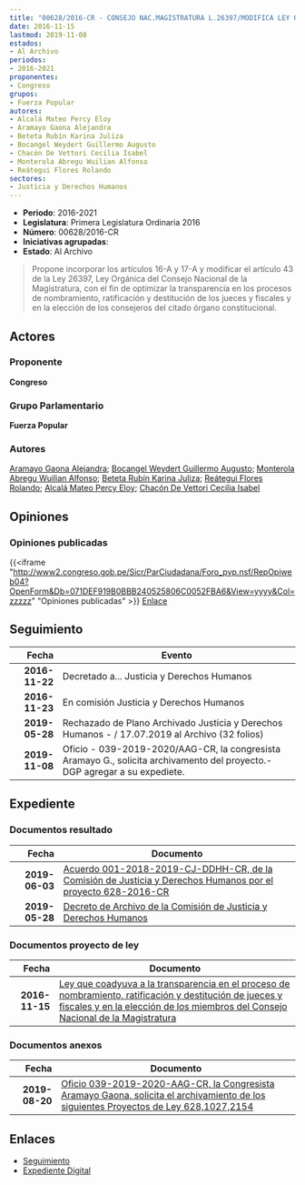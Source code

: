 ```yaml
---
title: "00628/2016-CR - CONSEJO NAC.MAGISTRATURA L.26397/MODIFICA LEY ORGÁNICA DEL..."
date: 2016-11-15
lastmod: 2019-11-08
estados:
- Al Archivo
periodos:
- 2016-2021
proponentes:
- Congreso
grupos:
- Fuerza Popular
autores:
- Alcalá Mateo Percy Eloy
- Aramayo Gaona Alejandra
- Beteta Rubín Karina Juliza
- Bocangel Weydert Guillermo Augusto
- Chacón De Vettori Cecilia Isabel
- Monterola Abregu Wuilian Alfonso
- Reátegui Flores Rolando
sectores:
- Justicia y Derechos Humanos
---
```

- **Periodo**: 2016-2021
- **Legislatura**: Primera Legislatura Ordinaria 2016
- **Número**: 00628/2016-CR
- **Iniciativas agrupadas**: 
- **Estado**: Al Archivo

> Propone incorporar los artículos 16-A y 17-A y modificar el artículo 43 de la Ley 26397, Ley Orgánica del Consejo Nacional de la Magistratura, con el fin de optimizar la transparencia en los procesos de nombramiento, ratificación y destitución de los jueces y fiscales y en la elección de los consejeros del citado órgano constitucional.


## Actores

### Proponente

**Congreso**

### Grupo Parlamentario

**Fuerza Popular**

### Autores

[Aramayo Gaona Alejandra](mailto:mailto:maramayo@congreso.gob.pe); [Bocangel Weydert Guillermo Augusto](mailto:mailto:gbocangel@congreso.gob.pe); [Monterola Abregu Wuilian Alfonso](mailto:mailto:wmonterola@congreso.gob.pe); [Beteta Rubín Karina Juliza](mailto:mailto:kbeteta@congreso.gob.pe); [Reátegui Flores Rolando](mailto:mailto:rreategui@congreso.gob.pe); [Alcalá Mateo Percy Eloy](mailto:mailto:palcala@congreso.gob.pe); [Chacón De Vettori Cecilia Isabel](mailto:mailto:cchacon@congreso.gob.pe)

## Opiniones

### Opiniones publicadas

{{<iframe "http://www2.congreso.gob.pe/Sicr/ParCiudadana/Foro_pvp.nsf/RepOpiweb04?OpenForm&Db=071DEF919B0BBB240525806C0052FBA6&View=yyyy&Col=zzzzz" "Opiniones publicadas" >}}
[Enlace](http://www2.congreso.gob.pe/Sicr/ParCiudadana/Foro_pvp.nsf/RepOpiweb04?OpenForm&Db=071DEF919B0BBB240525806C0052FBA6&View=yyyy&Col=zzzzz)


## Seguimiento

| Fecha | Evento |
|------:|--------|
| **2016-11-22** | Decretado a... Justicia y Derechos Humanos |
| **2016-11-23** | En comisión Justicia y Derechos Humanos |
| **2019-05-28** | Rechazado de Plano Archivado Justicia y Derechos Humanos - / 17.07.2019 al Archivo (32 folios) |
| **2019-11-08** | Oficio - 039-2019-2020/AAG-CR, la congresista Aramayo G., solicita archivamento del proyecto.-DGP agregar a su expediete. |

## Expediente

### Documentos resultado

| Fecha | Documento |
|------:|-----------|
| **2019-06-03** | [Acuerdo 001-2018-2019-CJ-DDHH-CR, de la Comisión de Justicia y Derechos Humanos por el proyecto 628-2016-CR](http://www.leyes.congreso.gob.pe/Documentos/2016_2021/Decretos/Archivamiento/DA0040620190603.pdf) |
| **2019-05-28** | [Decreto de Archivo de la Comisión de Justicia y Derechos Humanos](http://www.leyes.congreso.gob.pe/Documentos/2016_2021/Decretos/Archivamiento/DA0040620190528.pdf) |

### Documentos proyecto de ley

| Fecha | Documento |
|------:|-----------|
| **2016-11-15** | [Ley que coadyuva a la transparencia en el proceso de nombramiento, ratificación y destitución de jueces y fiscales y en la elección de los miembros del Consejo Nacional de la Magistratura](http://www.leyes.congreso.gob.pe/Documentos/2016_2021/Proyectos_de_Ley_y_de_Resoluciones_Legislativas/PL0062820161115.pdf) |

### Documentos anexos

| Fecha | Documento |
|------:|-----------|
| **2019-08-20** | [Oficio 039-2019-2020-AAG-CR, la Congresista Aramayo Gaona, solicita el archivamiento de los siguientes Proyectos de Ley 628,1027,2154](http://www.leyes.congreso.gob.pe/Documentos/2016_2021/Oficios/Congresistas/OFICIO-039-2019-2020-AAG-CR.pdf) |

## Enlaces

- [Seguimiento](http://www2.congreso.gob.pe/Sicr/TraDocEstProc/CLProLey2016.nsf/f7fff46988ca05b1052578e100829cc7/fcf910f8f90a87d20525806c008044a8?OpenDocument)
- [Expediente Digital](http://www2.congreso.gob.pe/Sicr/TraDocEstProc/Expvirt_2011.nsf/visbusqptramdoc1621/00628?opendocument)


